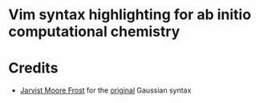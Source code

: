 # Vim syntax highlighting for ab initio computational chemistry
# Credits
- [Jarvist Moore Frost](https://github.com/jarvist) for the 
[original](https://gist.github.com/jarvist/2818256) Gaussian syntax

